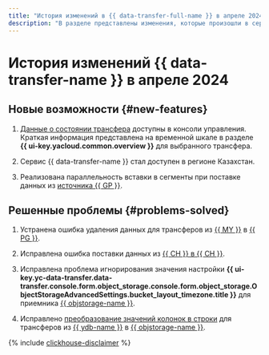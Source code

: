 ```yaml
---
title: "История изменений в {{ data-transfer-full-name }} в апреле 2024"
description: "В разделе представлены изменения, которые произошли в сервисе {{ data-transfer-name }} в апреле 2024 года."
---
```


# История изменений {{ data-transfer-name }} в апреле 2024

## Новые возможности {#new-features}

1. [Данные о состоянии трансфера](../operations/monitoring.md) доступны в консоли управления. Краткая информация представлена на временной шкале в разделе **{{ ui-key.yacloud.common.overview }}** для выбранного трансфера.

1. Сервис {{ data-transfer-name }} стал доступен в регионе Казахстан.


1. Реализована параллельность вставки в сегменты при поставке данных из [источника {{ GP }}](../operations/endpoint/source/greenplum.md).

## Решенные проблемы {#problems-solved}

1. Устранена ошибка удаления данных для трансферов из [{{ MY }}](../operations/endpoint/source/mysql.md) в [{{ PG }}](../operations/endpoint/target/postgresql.md).

1. Исправлена ошибка поставки данных из [{{ CH }} в {{ CH }}](../tutorials/managed-clickhouse.md).

1. Исправлена проблема игнорирования значения настройки **{{ ui-key.yc-data-transfer.data-transfer.console.form.object_storage.console.form.object_storage.ObjectStorageAdvancedSettings.bucket_layout_timezone.title }}** для приемника [{{ objstorage-name }}](../operations/endpoint/target/object-storage.md).

1. Исправлено [преобразование значений колонок в строки](../concepts/data-transformation.md#convert-to-string) для трансферов из [{{ ydb-name }}](../operations/endpoint/source/ydb.md) в [{{ objstorage-name }}](../operations/endpoint/target/object-storage.md).


{% include [clickhouse-disclaimer](../../_includes/clickhouse-disclaimer.md) %}